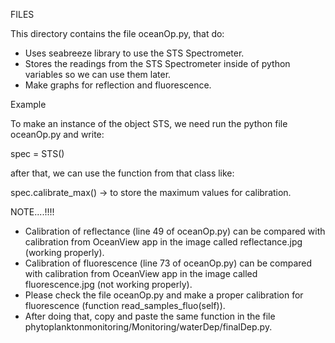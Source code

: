 FILES


This directory contains the file oceanOp.py, that do:

* Uses seabreeze library to use the STS Spectrometer.
* Stores the readings from the STS Spectrometer inside of python variables so we can use them later.
* Make graphs for reflection and fluorescence.

Example 

To make an instance of the object STS, we need run the python file oceanOp.py and write:

spec = STS() 

after that, we can use the function from that class like:

spec.calibrate_max() -> to store the maximum values for calibration.


NOTE....!!!!

* Calibration of reflectance (line 49 of oceanOp.py) can be compared with calibration from OceanView app in the image called reflectance.jpg (working properly).
* Calibration of fluorescence (line 73 of oceanOp.py) can be compared with calibration from OceanView app in the image called fluorescence.jpg (not working properly).
* Please check the file oceanOp.py and make a proper calibration for fluorescence (function read_samples_fluo(self)).
* After doing that, copy and paste the same function in the file phytoplanktonmonitoring/Monitoring/waterDep/finalDep.py.
